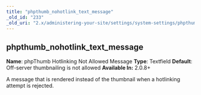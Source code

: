 ```yaml
---
title: "phpthumb_nohotlink_text_message"
_old_id: "233"
_old_uri: "2.x/administering-your-site/settings/system-settings/phpthumb_nohotlink_text_message"
---
```


## phpthumb\_nohotlink\_text\_message

**Name**: phpThumb Hotlinking Not Allowed Message 
**Type**: Textfield 
**Default**: Off-server thumbnailing is not allowed 
**Available In:** 2.0.8+

A message that is rendered instead of the thumbnail when a hotlinking attempt is rejected.